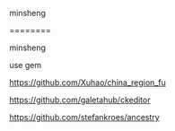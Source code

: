 minsheng

========

minsheng 


use gem 

https://github.com/Xuhao/china_region_fu


https://github.com/galetahub/ckeditor


https://github.com/stefankroes/ancestry
